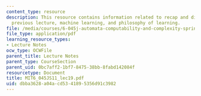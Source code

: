 ```yaml
---
content_type: resource
description: This resource contains information related to recap and discussion of
  previous lecture, machine learning, and philosophy of learning.
file: /media/courses/6-045j-automata-computability-and-complexity-spring-2011/dbba3628a04acd5341895356d91c3982_MIT6_045JS11_lec19.pdf
file_type: application/pdf
learning_resource_types:
- Lecture Notes
ocw_type: OCWFile
parent_title: Lecture Notes
parent_type: CourseSection
parent_uid: 0bc7aff2-1bf7-8475-38bb-8fabd142084f
resourcetype: Document
title: MIT6_045JS11_lec19.pdf
uid: dbba3628-a04a-cd53-4189-5356d91c3982
---
```

